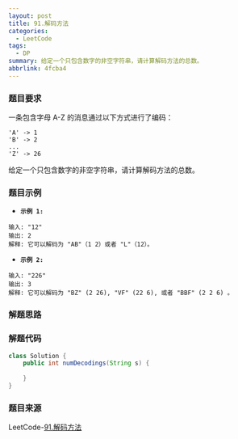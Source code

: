 ```yaml
---
layout: post
title: 91.解码方法
categories:
  - LeetCode
tags:
  - DP
summary: 给定一个只包含数字的非空字符串，请计算解码方法的总数。
abbrlink: 4fcba4
---
```


### 题目要求
一条包含字母 A-Z 的消息通过以下方式进行了编码：
```
'A' -> 1
'B' -> 2
...
'Z' -> 26

```
给定一个只包含数字的非空字符串，请计算解码方法的总数。


### 题目示例
- **`示例 1:`**  
```
输入: "12"
输出: 2
解释: 它可以解码为 "AB"（1 2）或者 "L"（12）。
```

- **`示例 2:`**  
```
输入: "226"
输出: 3
解释: 它可以解码为 "BZ" (2 26), "VF" (22 6), 或者 "BBF" (2 2 6) 。
```

### 解题思路



### 解题代码
```java
class Solution {
    public int numDecodings(String s) {
        
    }
}
```

### 题目来源
LeetCode-[91.解码方法](https://leetcode-cn.com/problems/decode-ways/)
